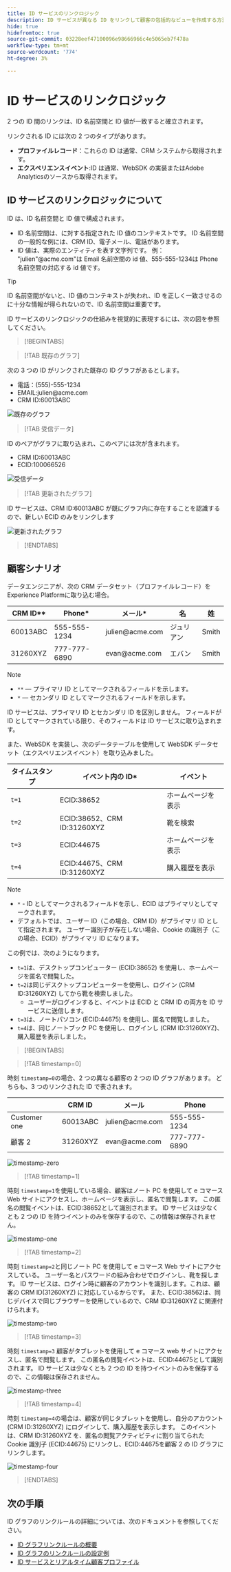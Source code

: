 ```yaml
---
title: ID サービスのリンクロジック
description: ID サービスが異なる ID をリンクして顧客の包括的なビューを作成する方法について説明します。
hide: true
hidefromtoc: true
source-git-commit: 03228eef47100096e98666966c4e5065eb7f478a
workflow-type: tm+mt
source-wordcount: '774'
ht-degree: 3%

---
```


# ID サービスのリンクロジック

2 つの ID 間のリンクは、ID 名前空間と ID 値が一致すると確立されます。

リンクされる ID には次の 2 つのタイプがあります。

* **プロファイルレコード**：これらの ID は通常、CRM システムから取得されます。
* **エクスペリエンスイベント**:ID は通常、WebSDK の実装またはAdobe Analyticsのソースから取得されます。

## ID サービスのリンクロジックについて

ID は、ID 名前空間と ID 値で構成されます。

* ID 名前空間は、に対する指定された ID 値のコンテキストです。 ID 名前空間の一般的な例には、CRM ID、電子メール、電話があります。
* ID 値は、実際のエンティティを表す文字列です。 例： &quot;julien&quot;<span>@acme.com&quot;は Email 名前空間の id 値、555-555-1234は Phone 名前空間の対応する id 値です。

>[!TIP]
>
>ID 名前空間がないと、ID 値のコンテキストが失われ、ID を正しく一致させるのに十分な情報が得られないので、ID 名前空間は重要です。

ID サービスのリンクロジックの仕組みを視覚的に表現するには、次の図を参照してください。

>[!BEGINTABS]

>[!TAB 既存のグラフ]

次の 3 つの ID がリンクされた既存の ID グラフがあるとします。

* 電話：(555)-555-1234
* EMAIL:julien<span>@acme.com
* CRM ID:60013ABC

![既存のグラフ](../images/identity-settings/existing-graph.png)

>[!TAB 受信データ]

ID のペアがグラフに取り込まれ、このペアには次が含まれます。

* CRM ID:60013ABC
* ECID:100066526

![受信データ](../images/identity-settings/incoming-data.png)

>[!TAB 更新されたグラフ]

ID サービスは、CRM ID:60013ABC が既にグラフ内に存在することを認識するので、新しい ECID のみをリンクします

![更新されたグラフ](../images/identity-settings/updated-graph.png)

>[!ENDTABS]

## 顧客シナリオ

データエンジニアが、次の CRM データセット（プロファイルレコード）をExperience Platformに取り込む場合。

| CRM ID** | Phone* | メール* | 名 | 姓 |
| --- | --- | --- | --- | --- |
| 60013ABC | 555-555-1234 | julien<span>@acme.com | ジュリアン | Smith |
| 31260XYZ | 777-777-6890 | evan<span>@acme.com | エバン | Smith |

>[!NOTE]
>
>* `**`  — プライマリ ID としてマークされるフィールドを示します。
>* `*`  — セカンダリ ID としてマークされるフィールドを示します。
>
>ID サービスは、プライマリ ID とセカンダリ ID を区別しません。 フィールドが ID としてマークされている限り、そのフィールドは ID サービスに取り込まれます。

また、WebSDK を実装し、次のデータテーブルを使用して WebSDK データセット（エクスペリエンスイベント）を取り込みました。

| タイムスタンプ | イベント内の ID* | イベント |
| --- | --- | --- |
| `t=1` | ECID:38652 | ホームページを表示 |
| `t=2` | ECID:38652、CRM ID:31260XYZ | 靴を検索 |
| `t=3` | ECID:44675 | ホームページを表示 |
| `t=4` | ECID:44675、CRM ID:31260XYZ | 購入履歴を表示 |

>[!NOTE]
>
>* `*` - ID としてマークされるフィールドを示し、ECID はプライマリとしてマークされます。
>* デフォルトでは、ユーザー ID（この場合、CRM ID）がプライマリ ID として指定されます。 ユーザー識別子が存在しない場合、Cookie の識別子（この場合、ECID）がプライマリ ID になります。

この例では、次のようになります。

* `t=1`は、デスクトップコンピューター (ECID:38652) を使用し、ホームページを匿名で閲覧した。
* `t=2`は同じデスクトップコンピューターを使用し、ログイン (CRM ID:31260XYZ) してから靴を検索しました。
   * ユーザーがログインすると、イベントは ECID と CRM ID の両方を ID サービスに送信します。
* `t=3`は、ノートパソコン (ECID:44675) を使用し、匿名で閲覧しました。
* `t=4`は、同じノートブック PC を使用し、ログインし (CRM ID:31260XYZ)、購入履歴を表示しました。


>[!BEGINTABS]

>[!TAB timestamp=0]

時刻 `timestamp=0`の場合、2 つの異なる顧客の 2 つの ID グラフがあります。 どちらも、3 つのリンクされた ID で表されます。

| | CRM ID | メール | Phone |
| --- | --- | --- | --- |
| Customer one | 60013ABC | julien<span>@acme.com | 555-555-1234 |
| 顧客 2 | 31260XYZ | evan<span>@acme.com | 777-777-6890 |

![timestamp-zero](../images/identity-settings/timestamp-zero.png)

>[!TAB timestamp=1]

時刻 `timestamp=1`を使用している場合、顧客はノート PC を使用して e コマース Web サイトにアクセスし、ホームページを表示し、匿名で閲覧します。 この匿名の閲覧イベントは、ECID:38652として識別されます。 ID サービスは少なくとも 2 つの ID を持つイベントのみを保存するので、この情報は保存されません。

![timestamp-one](../images/identity-settings/timestamp-one.png)

>[!TAB timestamp=2]

時刻 `timestamp=2`と同じノート PC を使用して e コマース Web サイトにアクセスしている。 ユーザー名とパスワードの組み合わせでログインし、靴を探します。 ID サービスは、ログイン時に顧客のアカウントを識別します。これは、顧客の CRM ID(31260XYZ) に対応しているからです。 また、ECID:38562は、同じデバイスで同じブラウザーを使用しているので、CRM ID:31260XYZ に関連付けられます。

![timestamp-two](../images/identity-settings/timestamp-two.png)

>[!TAB timestamp=3]

時刻 `timestamp=3` 顧客がタブレットを使用して e コマース web サイトにアクセスし、匿名で閲覧します。 この匿名の閲覧イベントは、ECID:44675として識別されます。 ID サービスは少なくとも 2 つの ID を持つイベントのみを保存するので、この情報は保存されません。

![timestamp-three](../images/identity-settings/timestamp-three.png)

>[!TAB timestamp=4]

時刻 `timestamp=4`の場合は、顧客が同じタブレットを使用し、自分のアカウント (CRM ID:31260XYZ) にログインして、購入履歴を表示します。 このイベントは、CRM ID:31260XYZ を、匿名の閲覧アクティビティに割り当てられた Cookie 識別子 (ECID:44675) にリンクし、ECID:44675を顧客 2 の ID グラフにリンクします。

![timestamp-four](../images/identity-settings/timestamp-four.png)

>[!ENDTABS]

## 次の手順

ID グラフのリンクルールの詳細については、次のドキュメントを参照してください。

* [ID グラフリンクルールの概要](./overview.md)
* [ID グラフのリンクルールの設定例](./example-scenarios.md)
* [ID サービスとリアルタイム顧客プロファイル](identity-and-profile.md)
